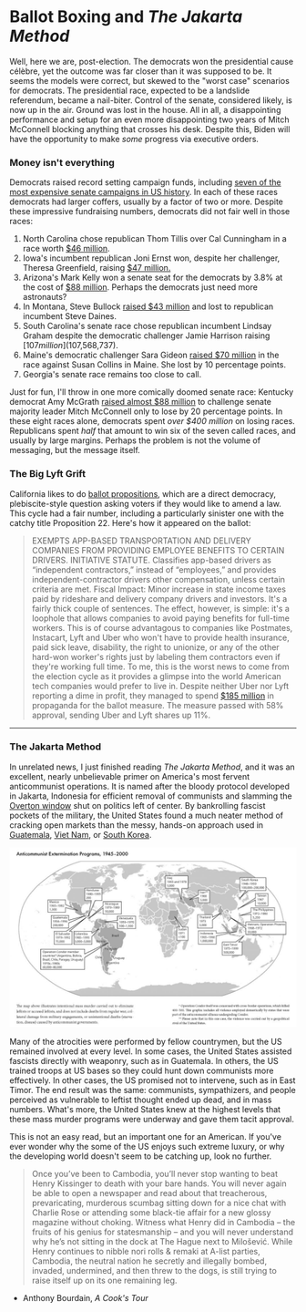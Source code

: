 # Ballot Boxing and *The Jakarta Method*

Well, here we are, post-election. The democrats won the presidential cause célèbre, yet the outcome was far closer than it was supposed to be. It seems the models were correct, but skewed to the "worst case" scenarios for democrats. The presidential race, expected to be a landslide referendum, became a nail-biter. Control of the senate, considered likely, is now up in the air. Ground was lost in the house. All in all, a disappointing performance and setup for an even more disappointing two years of Mitch McConnell blocking anything that crosses his desk. Despite this, Biden will have the opportunity to make *some* progress via executive orders.

### Money isn't everything

Democrats raised record setting campaign funds, including [seven of the most expensive senate campaigns in US history](https://www.cnn.com/2020/10/15/politics/senate-races-fundraising-2020-election/index.html). In each of these races democrats had larger coffers, usually by a factor of two or more. Despite these impressive fundraising numbers, democrats did not fair well in those races:

1. North Carolina chose republican Thom Tillis over Cal Cunningham in a race worth [$46 million](https://www.opensecrets.org/races/summary?cycle=2020&id=NCS1).
2. Iowa's incumbent republican Joni Ernst won, despite her challenger, Theresa Greenfield, raising [$47 million.](https://www.opensecrets.org/races/summary?cycle=2020&id=IAS2)
3. Arizona's Mark Kelly won a senate seat for the democrats by 3.8% at the cost of [$88 million](https://www.opensecrets.org/races/summary?cycle=2020&id=AZS1). Perhaps the democrats just need more astronauts?
4. In Montana, Steve Bullock [raised $43 million](https://www.opensecrets.org/races/summary?cycle=2020&id=MTS2) and lost to republican incumbent Steve Daines.
5. South Carolina's senate race chose republican incumbent Lindsay Graham despite the democratic challenger Jamie Harrison raising [$107 million]($107,568,737).
6. Maine's democratic challenger Sara Gideon [raised $70 million](https://www.opensecrets.org/races/summary?cycle=2020&id=MES2) in the race against Susan Collins in Maine. She lost by 10 percentage points.
7. Georgia's senate race remains too close to call.

Just for fun, I'll throw in one more comically doomed senate race: Kentucky democrat Amy McGrath [raised almost $88 million](https://www.opensecrets.org/races/summary?cycle=2020&id=KYS1) to challenge senate majority leader Mitch McConnell only to lose by 20 percentage points. In these eight races alone, democrats spent *over $400 million* on losing races. Republicans spent *half* that amount to win six of the seven called races, and usually by large margins. Perhaps the problem is not the volume of messaging, but the message itself.

### The Big Lyft Grift
California likes to do [ballot propositions](https://en.wikipedia.org/wiki/California_ballot_proposition), which are a direct democracy, plebiscite-style question asking voters if they would like to amend a law. This cycle had a fair number, including a particularly sinister one with the catchy title Proposition 22. Here's how it appeared on the ballot:
> EXEMPTS APP-BASED TRANSPORTATION AND DELIVERY COMPANIES FROM PROVIDING EMPLOYEE BENEFITS TO CERTAIN DRIVERS.  INITIATIVE STATUTE.  Classifies app-based drivers as “independent contractors,” instead of “employees,” and provides independent-contractor drivers other compensation, unless certain criteria are met.  Fiscal Impact:  Minor increase in state income taxes paid by rideshare and delivery company drivers and investors.
It's a fairly thick couple of sentences. The effect, however, is simple: it's a loophole that allows companies to avoid paying benefits for full-time workers. This is of course advantagous to companies like Postmates, Instacart, Lyft and Uber who won't have to provide health insurance, paid sick leave, disability, the right to unionize, or any of the other hard-won worker's rights just by labeling them contractors even if they're working full time. To me, this is the worst news to come from the election cycle as it provides a glimpse into the world American tech companies would prefer to live in. Despite neither Uber nor Lyft reporting a dime in profit, they managed to spend [$185 million](https://www.cnn.com/2020/10/08/tech/proposition-22-california/index.html) in propaganda for the ballot measure. The measure passed with 58% approval, sending Uber and Lyft shares up 11%.

---

### The Jakarta Method
In unrelated news, I just finished reading *The Jakarta Method*, and it was an excellent, nearly unbelievable primer on America's most fervent anticommunist operations. It is named after the bloody protocol developed in Jakarta, Indonesia for efficient removal of communists and slamming the [Overton window](https://en.wikipedia.org/wiki/Overton_window) shut on politics left of center. By bankrolling fascist pockets of the military, the United States found a much neater method of cracking open markets than the messy, hands-on approach used in [Guatemala](https://en.wikipedia.org/wiki/Guatemalan_Civil_War), [Viet Nam](https://en.wikipedia.org/wiki/Vietnam_War), or [South Korea](https://en.wikipedia.org/wiki/Korean_War).

![graphic of US-led anticommunism programs around the world](anticommunism.jpeg)

Many of the atrocities were performed by fellow countrymen, but the US remained involved at every level. In some cases, the United States assisted fascists directly with weaponry, such as in Guatemala. In others, the US trained troops at US bases so they could hunt down communists more effectively. In other cases, the US promised not to intervene, such as in East Timor. The end result was the same: communists, sympathizers, and people perceived as vulnerable to leftist thought ended up dead, and in mass numbers. What's more, the United States knew at the highest levels that these mass murder programs were underway and gave them tacit approval. 

This is not an easy read, but an important one for an American. If you've ever wonder why the some of the US enjoys such extreme luxury, or why the developing world doesn't seem to be catching up, look no further.

> Once you’ve been to Cambodia, you’ll never stop wanting to beat Henry Kissinger to death with your bare hands. You will never again be able to open a newspaper and read about that treacherous, prevaricating, murderous scumbag sitting down for a nice chat with Charlie Rose or attending some black-tie affair for a new glossy magazine without choking. Witness what Henry did in Cambodia – the fruits of his genius for statesmanship – and you will never understand why he’s not sitting in the dock at The Hague next to Milošević. While Henry continues to nibble nori rolls & remaki at A-list parties, Cambodia, the neutral nation he secretly and illegally bombed, invaded, undermined, and then threw to the dogs, is still trying to raise itself up on its one remaining leg. 
- Anthony Bourdain, *A Cook's Tour*
